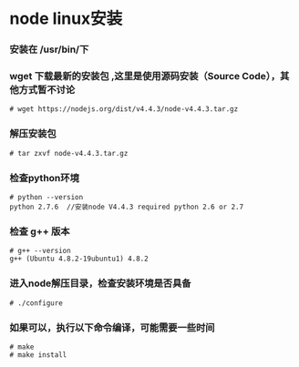 # node linux安装
### 安装在 /usr/bin/下
### wget 下载最新的安装包 ,这里是使用源码安装（Source Code），其他方式暂不讨论
```
# wget https://nodejs.org/dist/v4.4.3/node-v4.4.3.tar.gz
```
### 解压安装包
```
# tar zxvf node-v4.4.3.tar.gz
```
### 检查python环境
```
# python --version
python 2.7.6  //安装node V4.4.3 required python 2.6 or 2.7
```
### 检查 g++ 版本
```
# g++ --version
g++ (Ubuntu 4.8.2-19ubuntu1) 4.8.2
```
### 进入node解压目录，检查安装环境是否具备
```
# ./configure
```
### 如果可以，执行以下命令编译，可能需要一些时间
```
# make
# make install
```





